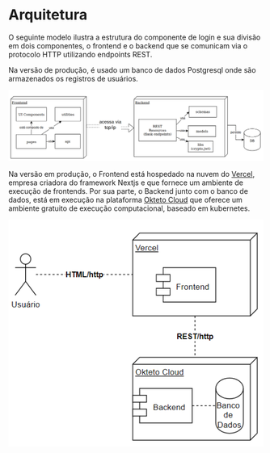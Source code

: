 # Arquitetura

O seguinte modelo ilustra a estrutura do componente de login e sua divisão em dois componentes, o frontend e o backend que se comunicam via o protocolo HTTP utilizando endpoints REST.&#x20;

Na versão de produção, é usado um banco de dados Postgresql  onde são armazenados os registros de usuários.

![Arquitetura da aplicação de Login](../.gitbook/assets/arquitetura2.png)

Na versão em produção, o Frontend está hospedado na nuvem do [Vercel](https://vercel.com/docs), empresa criadora do framework Nextjs e que fornece um ambiente de execução de frontends. Por sua parte, o Backend junto com o banco de dados, está em execução na plataforma [Okteto Cloud](https://okteto.com/) que oferece um ambiente gratuito de execução computacional, baseado em kubernetes.&#x20;

![Visão de Implantação da Arquitetura](../.gitbook/assets/deploy.PNG)



